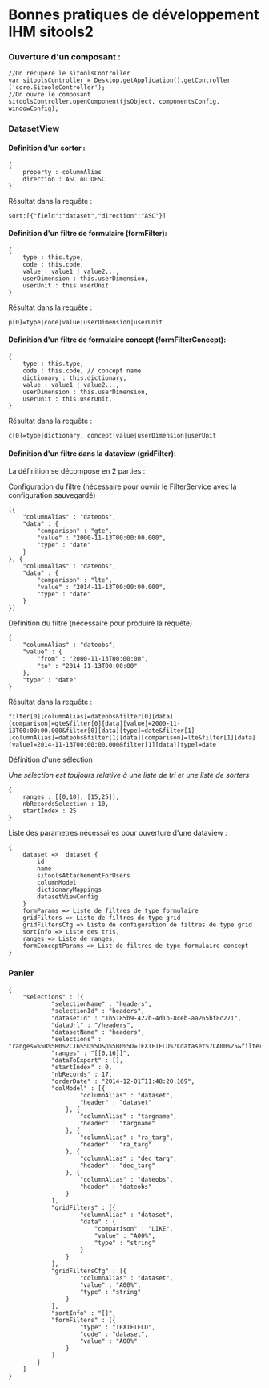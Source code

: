 # Bonnes pratiques de développement IHM sitools2 #

### Ouverture d'un composant : ###

	//On récupère le sitoolsController
	var sitoolsController = Desktop.getApplication().getController	('core.SitoolsController');
	//On ouvre le composant
	sitoolsController.openComponent(jsObject, componentsConfig, windowConfig);


### DatasetView ###

#### Definition d'un sorter :

	{
		property : columnAlias
		direction : ASC ou DESC
	}

Résultat dans la requête :

	sort:[{"field":"dataset","direction":"ASC"}]

#### Definition d'un filtre de formulaire (formFilter):

	{
		type : this.type,
		code : this.code,
		value : value1 | value2...,
		userDimension : this.userDimension,
		userUnit : this.userUnit
	}

Résultat dans la requête :

	p[0]=type|code|value|userDimension|userUnit

#### Definition d'un filtre de formulaire concept (formFilterConcept):

	{
		type : this.type,
		code : this.code, // concept name
		dictionary : this.dictionary,
		value : value1 | value2...,
		userDimension : this.userDimension,
		userUnit : this.userUnit,
	}

Résultat dans la requête :

	c[0]=type|dictionary, concept|value|userDimension|userUnit


#### Definition d'un filtre dans la dataview (gridFilter):

La définition se décompose en 2 parties :

Configuration du filtre (nécessaire pour ouvrir le FilterService avec la configuration sauvegardé)

	[{
		"columnAlias" : "dateobs",
		"data" : {
			"comparison" : "gte",
			"value" : "2000-11-13T00:00:00.000",
			"type" : "date"
		}
	}, {
		"columnAlias" : "dateobs",
		"data" : {
			"comparison" : "lte",
			"value" : "2014-11-13T00:00:00.000",
			"type" : "date"
		}
	}]


Definition du filtre (nécessaire pour produire la requête)

	{
		"columnAlias" : "dateobs",
		"value" : {
			"from" : "2000-11-13T00:00:00",
			"to" : "2014-11-13T00:00:00"
		},
		"type" : "date"
	}

Résultat dans la requête :

	filter[0][columnAlias]=dateobs&filter[0][data][comparison]=gte&filter[0][data][value]=2000-11-13T00:00:00.000&filter[0][data][type]=date&filter[1][columnAlias]=dateobs&filter[1][data][comparison]=lte&filter[1][data][value]=2014-11-13T00:00:00.000&filter[1][data][type]=date

Définition d'une sélection

*Une sélection est toujours relative à une liste de tri et une liste de sorters*

	{
		ranges : [[0,10], [15,25]],
		nbRecordsSelection : 10,
		startIndex : 25
	}


Liste des parametres nécessaires pour ouverture d'une dataview :

	{
		dataset =>  dataset {
			id
			name
			sitoolsAttachementForUsers
			columnModel
			dictionaryMappings
			datasetViewConfig
		}
		formParams => Liste de filtres de type formulaire
		gridFilters => Liste de filtres de type grid
		gridFiltersCfg => Liste de configuration de filtres de type grid
		sortInfo => Liste des tris,
		ranges => Liste de ranges,
		formConceptParams => List de filtres de type formulaire concept
	}


### Panier ###

	{
		"selections" : [{
				"selectionName" : "headers",
				"selectionId" : "headers",
				"datasetId" : "1b5185b9-422b-4d1b-8ceb-aa265bf8c271",
				"dataUrl" : "/headers",
				"datasetName" : "headers",
				"selections" : "ranges=%5B%5B0%2C16%5D%5D&p%5B0%5D=TEXTFIELD%7Cdataset%7CA00%25&filter%5B0%5D%5BcolumnAlias%5D=dataset&filter%5B0%5D%5Bdata%5D%5Bcomparison%5D=LIKE&filter%5B0%5D%5Bdata%5D%5Bvalue%5D=A00%25&filter%5B0%5D%5Bdata%5D%5Btype%5D=string&sort=%5B%5D",
				"ranges" : "[[0,16]]",
				"dataToExport" : [],
				"startIndex" : 0,
				"nbRecords" : 17,
				"orderDate" : "2014-12-01T11:48:20.169",
				"colModel" : [{
						"columnAlias" : "dataset",
						"header" : "dataset"
					}, {
						"columnAlias" : "targname",
						"header" : "targname"
					}, {
						"columnAlias" : "ra_targ",
						"header" : "ra_targ"
					}, {
						"columnAlias" : "dec_targ",
						"header" : "dec_targ"
					}, {
						"columnAlias" : "dateobs",
						"header" : "dateobs"
					}
				],
				"gridFilters" : [{
						"columnAlias" : "dataset",
						"data" : {
							"comparison" : "LIKE",
							"value" : "A00%",
							"type" : "string"
						}
					}
				],
				"gridFiltersCfg" : [{
						"columnAlias" : "dataset",
						"value" : "A00%",
						"type" : "string"
					}
				],
				"sortInfo" : "[]",
				"formFilters" : [{
						"type" : "TEXTFIELD",
						"code" : "dataset",
						"value" : "A00%"
					}
				]
			}
		]
	}
